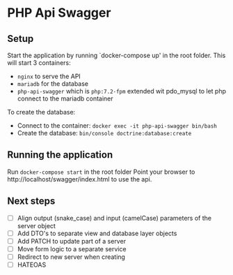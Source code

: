 # PHP Api Swagger

## Setup
Start the application by running `docker-compose up' in the root folder.
This will start 3 containers:
- `nginx` to serve the API
- `mariadb` for the database
- `php-api-swagger` which is `php:7.2-fpm` extended wit pdo_mysql to let php connect to the mariadb container

To create the database:
- Connect to the container: `docker exec -it php-api-swagger bin/bash`
- Create the database: `bin/console doctrine:database:create`

## Running the application
Run `docker-compose start` in the root folder
Point your browser to http://localhost/swagger/index.html to use the api.

## Next steps
- [ ] Align output (snake_case) and input (camelCase) parameters of the server object
- [ ] Add DTO's to separate view and database layer objects
- [ ] Add PATCH to update part of a server
- [ ] Move form logic to a separate service
- [ ] Redirect to new server when creating
- [ ] HATEOAS